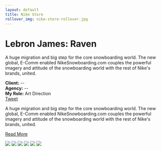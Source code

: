 ```yaml
---
layout: default
title: Nike Store
rollover_img: nike-store-rollover.jpg
---
```


<div class="project-page">

<div class="project-details clearfix">

  <h1>Lebron James: Raven</h1>
  <p>A huge migration and big step for the core snowboarding world. The new global, E-Comm enabled NikeSnowboarding.com couples the powerful imagery and attitude of the snowboarding world with the rest of Nike's brands, united.</p>
  <div class="project-meta">
    <b>Client:</b> --<br/>
    <b>Agency:</b> --<br/>
    <b>My Role:</b> Art Direction<br/>
  </div>
  <div class="social-btns">
    <a href="https://twitter.com/share" class="twitter-share-button" data-via="Augusto_Paiva">Tweet</a>
<script>!function(d,s,id){var js,fjs=d.getElementsByTagName(s)[0];if(!d.getElementById(id)){js=d.createElement(s);js.id=id;js.src="//platform.twitter.com/widgets.js";fjs.parentNode.insertBefore(js,fjs);}}(document,"script","twitter-wjs");</script>
    <br/>
    <div class="fb-like" data-send="false" data-layout="button_count" data-width="450" data-show-faces="true"></div>
  </div>

  <p class="more">A huge migration and big step for the core snowboarding world. The new global, E-Comm enabled NikeSnowboarding.com couples the powerful imagery and attitude of the snowboarding world with the rest of Nike's brands, united.</p>

  <a class="read-more" href="#">Read More</a>
</div>

<img class="project-img" src="http://3.bp.blogspot.com/_NQzhCQOB-xk/SvTXqhOq8sI/AAAAAAAAAtI/ZAJbEPK9fVU/s1600/HeidiKlum@RankinsHeidilicious%5E49327---justfreepics-dot-org.jpg" />
<img class="project-img" src="http://fashnberry.com/wp-content/uploads/2012/12/joan-vogue-japan-5.jpg" />
<img class="project-img" src="http://i.pinger.pl/pgr438/5eb933820028c73e4aed8bb4/heidi-klum-nude-chocolate-heidilicious-rankin-04.jpg" />
<img class="project-img" src="http://karlismyunkle.files.wordpress.com/2011/08/tom-hardy-karlismyunkle.jpeg" />
<img class="project-img" src="http://multiplefashiondisorder.files.wordpress.com/2010/11/rosie-huntington-whiteley-by-rankin-ten-times-rosie-13.jpg" />
<img class="project-img" src="http://rankin.co.uk/media/5289-291-009_f5_CROP1.jpg" />

</div>